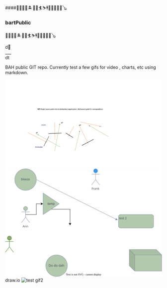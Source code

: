 

	
####🎃🍇🌋🗾🏝️🍎🍔🏄⛷️🕴️🤼‍♀️💡🧮🎥🪕

		
				
	
	
	
###  bartPublic


🎃🍇🌋🗾🏝️🍎🍔🏄⛷️🕴️🤼‍♀️💡🧮🎥🪕



<div class="top">d🍎</div>___<div class="bottom">dt</div>
		                         



BAH public GIT repo.  Currently test a few gifs for video , charts, etc using markdown.




![test gif1](SOW_d1.gif)
![draw.io](test2.svg) draw.io
![test gif2](beaverLake.gif)

